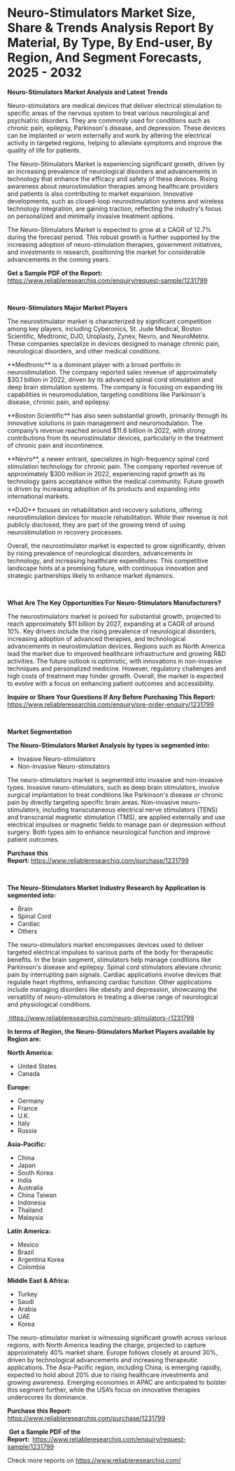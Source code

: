 <p><h1>Neuro-Stimulators Market Size, Share & Trends Analysis Report By Material, By Type, By End-user, By Region, And Segment Forecasts, 2025 - 2032</h1></p><p><strong>Neuro-Stimulators Market Analysis and Latest Trends</strong></p>
<p><p>Neuro-stimulators are medical devices that deliver electrical stimulation to specific areas of the nervous system to treat various neurological and psychiatric disorders. They are commonly used for conditions such as chronic pain, epilepsy, Parkinson's disease, and depression. These devices can be implanted or worn externally and work by altering the electrical activity in targeted regions, helping to alleviate symptoms and improve the quality of life for patients.</p><p>The Neuro-Stimulators Market is experiencing significant growth, driven by an increasing prevalence of neurological disorders and advancements in technology that enhance the efficacy and safety of these devices. Rising awareness about neurostimulation therapies among healthcare providers and patients is also contributing to market expansion. Innovative developments, such as closed-loop neurostimulation systems and wireless technology integration, are gaining traction, reflecting the industry's focus on personalized and minimally invasive treatment options.</p><p>The Neuro-Stimulators Market is expected to grow at a CAGR of 12.7% during the forecast period. This robust growth is further supported by the increasing adoption of neuro-stimulation therapies, government initiatives, and investments in research, positioning the market for considerable advancements in the coming years.</p></p>
<p><strong>Get a Sample PDF of the Report:&nbsp;</strong> <a href="https://www.reliableresearchiq.com/enquiry/request-sample/1231799?utm_campaign=2321&utm_medium=2&utm_source=Github&utm_content=ia&utm_term=04032025&utm_id=neuro-stimulators">https://www.reliableresearchiq.com/enquiry/request-sample/1231799</a></p>
<p>&nbsp;</p>
<p><strong>Neuro-Stimulators Major Market Players</strong></p>
<p><p>The neurostimulator market is characterized by significant competition among key players, including Cyberonics, St. Jude Medical, Boston Scientific, Medtronic, DJO, Uroplasty, Zynex, Nevro, and NeuroMetrix. These companies specialize in devices designed to manage chronic pain, neurological disorders, and other medical conditions.</p><p>**Medtronic** is a dominant player with a broad portfolio in neurostimulation. The company reported sales revenue of approximately $30.1 billion in 2022, driven by its advanced spinal cord stimulation and deep brain stimulation systems. The company is focusing on expanding its capabilities in neuromodulation, targeting conditions like Parkinson's disease, chronic pain, and epilepsy.</p><p>**Boston Scientific** has also seen substantial growth, primarily through its innovative solutions in pain management and neuromodulation. The company’s revenue reached around $11.6 billion in 2022, with strong contributions from its neurostimulator devices, particularly in the treatment of chronic pain and incontinence.</p><p>**Nevro**, a newer entrant, specializes in high-frequency spinal cord stimulation technology for chronic pain. The company reported revenue of approximately $300 million in 2022, experiencing rapid growth as its technology gains acceptance within the medical community. Future growth is driven by increasing adoption of its products and expanding into international markets.</p><p>**DJO** focuses on rehabilitation and recovery solutions, offering neurostimulation devices for muscle rehabilitation. While their revenue is not publicly disclosed, they are part of the growing trend of using neurostimulation in recovery processes.</p><p>Overall, the neurostimulator market is expected to grow significantly, driven by rising prevalence of neurological disorders, advancements in technology, and increasing healthcare expenditures. This competitive landscape hints at a promising future, with continuous innovation and strategic partnerships likely to enhance market dynamics.</p></p>
<p>&nbsp;</p>
<p><strong>What Are The Key Opportunities For Neuro-Stimulators Manufacturers?</strong></p>
<p><p>The neurostimulators market is poised for substantial growth, projected to reach approximately $11 billion by 2027, expanding at a CAGR of around 10%. Key drivers include the rising prevalence of neurological disorders, increasing adoption of advanced therapies, and technological advancements in neurostimulation devices. Regions such as North America lead the market due to improved healthcare infrastructure and growing R&D activities. The future outlook is optimistic, with innovations in non-invasive techniques and personalized medicine. However, regulatory challenges and high costs of treatment may hinder growth. Overall, the market is expected to evolve with a focus on enhancing patient outcomes and accessibility.</p></p>
<p><strong>Inquire or Share Your Questions If Any Before Purchasing This Report:</strong> <a href="https://www.reliableresearchiq.com/enquiry/pre-order-enquiry/1231799?utm_campaign=2321&utm_medium=2&utm_source=Github&utm_content=ia&utm_term=04032025&utm_id=neuro-stimulators">https://www.reliableresearchiq.com/enquiry/pre-order-enquiry/1231799</a></p>
<p>&nbsp;</p>
<p><strong>Market Segmentation</strong></p>
<p><strong>The Neuro-Stimulators Market Analysis by types is segmented into:</strong></p>
<p><ul><li>Invasive Neuro-stimulators</li><li>Non-invasive Neuro-stimulators</li></ul></p>
<p><p>The neuro-stimulators market is segmented into invasive and non-invasive types. Invasive neuro-stimulators, such as deep brain stimulators, involve surgical implantation to treat conditions like Parkinson's disease or chronic pain by directly targeting specific brain areas. Non-invasive neuro-stimulators, including transcutaneous electrical nerve stimulators (TENS) and transcranial magnetic stimulation (TMS), are applied externally and use electrical impulses or magnetic fields to manage pain or depression without surgery. Both types aim to enhance neurological function and improve patient outcomes.</p></p>
<p><strong>Purchase this Report:&nbsp;</strong><a href="https://www.reliableresearchiq.com/purchase/1231799?utm_campaign=2321&utm_medium=2&utm_source=Github&utm_content=ia&utm_term=04032025&utm_id=neuro-stimulators">https://www.reliableresearchiq.com/purchase/1231799</a></p>
<p>&nbsp;</p>
<p><strong>The Neuro-Stimulators Market Industry Research by Application is segmented into:</strong></p>
<p><ul><li>Brain</li><li>Spinal Cord</li><li>Cardiac</li><li>Others</li></ul></p>
<p><p>The neuro-stimulators market encompasses devices used to deliver targeted electrical impulses to various parts of the body for therapeutic benefits. In the brain segment, stimulators help manage conditions like Parkinson's disease and epilepsy. Spinal cord stimulators alleviate chronic pain by interrupting pain signals. Cardiac applications involve devices that regulate heart rhythms, enhancing cardiac function. Other applications include managing disorders like obesity and depression, showcasing the versatility of neuro-stimulators in treating a diverse range of neurological and physiological conditions.</p></p>
<p><a href="https://www.reliableresearchiq.com/neuro-stimulators-r1231799?utm_campaign=2321&utm_medium=2&utm_source=Github&utm_content=ia&utm_term=04032025&utm_id=neuro-stimulators">&nbsp;https://www.reliableresearchiq.com/neuro-stimulators-r1231799</a></p>
<p><strong>In terms of Region, the Neuro-Stimulators Market Players available by Region are:</strong></p>
<p>
    <p> <strong> North America: </strong>
        <ul>
            <li>United States</li>
            <li>Canada</li>
        </ul>
        </p> 
    <p> <strong> Europe: </strong>
        <ul>
            <li>Germany</li>
            <li>France</li>
            <li>U.K.</li>
            <li>Italy</li>
            <li>Russia</li>
        </ul>
        </p> 
    <p> <strong> Asia-Pacific: </strong>
        <ul>
            <li>China</li>
            <li>Japan</li>
            <li>South Korea</li>
            <li>India</li>
            <li>Australia</li>
            <li>China Taiwan</li>
            <li>Indonesia</li>
            <li>Thailand</li>
            <li>Malaysia</li>
        </ul>
        </p> 
    <p> <strong> Latin America: </strong>
        <ul>
            <li>Mexico</li>
            <li>Brazil</li>
            <li>Argentina Korea</li>
            <li>Colombia</li>
        </ul>
        </p> 
    <p> <strong> Middle East & Africa: </strong>
        <ul>
            <li>Turkey</li>
            <li>Saudi</li>
            <li>Arabia</li>
            <li>UAE</li>
            <li>Korea</li>
        </ul>
    </p>
    </p>
<p><p>The neuro-stimulator market is witnessing significant growth across various regions, with North America leading the charge, projected to capture approximately 40% market share. Europe follows closely at around 30%, driven by technological advancements and increasing therapeutic applications. The Asia-Pacific region, including China, is emerging rapidly, expected to hold about 20% due to rising healthcare investments and growing awareness. Emerging economies in APAC are anticipated to bolster this segment further, while the USA’s focus on innovative therapies underscores its dominance.</p></p>
<p><strong>Purchase this Report: </strong><a href="https://www.reliableresearchiq.com/purchase/1231799?utm_campaign=2321&utm_medium=2&utm_source=Github&utm_content=ia&utm_term=04032025&utm_id=neuro-stimulators">https://www.reliableresearchiq.com/purchase/1231799</a></p>
<p>&nbsp;<strong>Get a Sample PDF of the Report:&nbsp;&nbsp;</strong><a href="https://www.reliableresearchiq.com/enquiry/request-sample/1231799?utm_campaign=2321&utm_medium=2&utm_source=Github&utm_content=ia&utm_term=04032025&utm_id=neuro-stimulators">https://www.reliableresearchiq.com/enquiry/request-sample/1231799</a></p>
<p><strong></strong></p>
<p>Check more reports on <a href="https://www.reliableresearchiq.com/?utm_campaign=2321&utm_medium=2&utm_source=Github&utm_content=ia&utm_term=04032025&utm_id=neuro-stimulators">https://www.reliableresearchiq.com/</a></p>